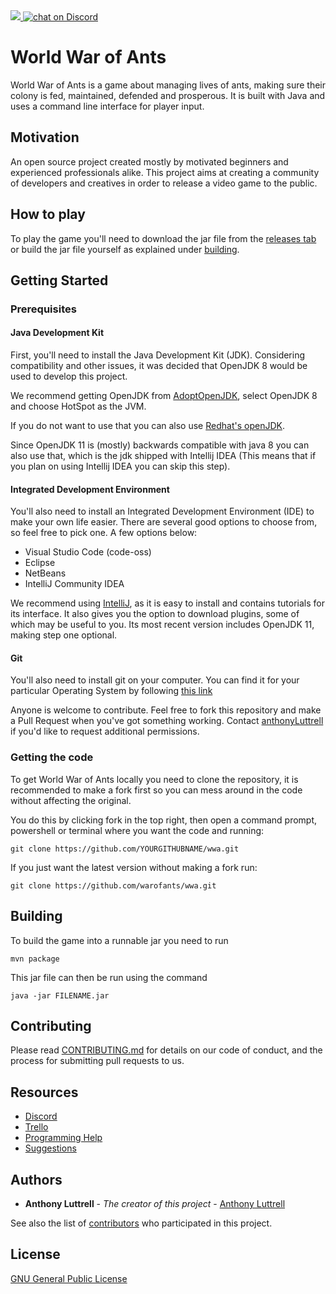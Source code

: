 <a href="https://github.com/badges/shields/graphs/contributors" alt="Contributors">
    <img src="https://img.shields.io/github/contributors/warofants/wwa" />
</a>

<a href="https://discord.gg/HjJCwm5">
    <img src="https://img.shields.io/discord/610183667905462306?logo=discord" alt="chat on Discord">
</a>

# World War of Ants

World War of Ants is a game about managing lives of ants, making sure their colony is fed, maintained, defended and prosperous. It is built with Java and uses a command line interface for player input.

## Motivation

An open source project created mostly by motivated beginners and experienced professionals alike. This project aims at creating a community of developers and creatives in order to release a video game to the public.

## How to play

To play the game you'll need to download the jar file from the [releases tab](https://github.com/warofants/wwa/releases) or build the jar file yourself as explained under [building](#Building).

## Getting Started

### Prerequisites

#### Java Development Kit

First, you'll need to install the Java Development Kit (JDK). Considering compatibility and other issues, it was decided that OpenJDK 8 would be used to develop this project.

We recommend getting OpenJDK from [AdoptOpenJDK](https://adoptopenjdk.net/), select OpenJDK 8 and choose HotSpot as the JVM.

If you do not want to use that you can also use [Redhat's openJDK](https://developers.redhat.com/products/openjdk/download).

Since OpenJDK 11 is (mostly) backwards compatible with java 8 you can also use that, which is the jdk shipped with Intellij IDEA (This means that if you plan on using Intellij IDEA you can skip this step).

#### Integrated Development Environment
 
 You'll also need to install an Integrated Development Environment (IDE) to make your own life easier. There are several good options to choose from, so feel free to pick one. A few options below:
 
 + Visual Studio Code (code-oss)
 + Eclipse
 + NetBeans
 + IntelliJ Community IDEA
 
 We recommend using [IntelliJ](https://www.jetbrains.com/idea/), as it is easy to install and contains tutorials for its interface. It also gives you the option to download plugins, some of which may be useful to you. Its most recent version includes OpenJDK 11, making step one optional.
 
 #### Git
 
 You'll also need to install git on your computer. You can find it for your particular Operating System by following [this link](https://git-scm.com/downloads)
 
 Anyone is welcome to contribute. Feel free to fork this repository and make a Pull Request when you've got something working. Contact [anthonyLuttrell](https://github.com/anthonyLuttrell) if you'd like to request additional permissions.
 
### Getting the code

To get World War of Ants locally you need to clone the repository, it is recommended to make a fork first so you can mess around in the code without affecting the original.

You do this by clicking fork in the top right, then open a command prompt, powershell or terminal where you want the code and running:
```
git clone https://github.com/YOURGITHUBNAME/wwa.git
```

If you just want the latest version without making a fork run:
```
git clone https://github.com/warofants/wwa.git
```

## Building

To build the game into a runnable jar you need to run
```
mvn package
```

This jar file can then be run using the command
```
java -jar FILENAME.jar
```

## Contributing

Please read [CONTRIBUTING.md](CONTRIBUTING.md) for details on our code of conduct, and the process for submitting pull requests to us.

## Resources
+ [Discord](https://discordapp.com/invite/NACP6WZ)
+ [Trello](https://trello.com/b/xDj6KfHq/world-war-of-ants)
+ [Programming Help](https://docs.google.com/document/d/1p5i64NT7B5y-CNH9MyeQT5jwRByZ2o8yJnSnykOSJNQ/edit)
+ [Suggestions](https://docs.google.com/document/d/1yr9REhs6ev9SFzBuuHrqM-ivjuUrOdPJwc0rheYKv28/edit)

## Authors

* **Anthony Luttrell** - *The creator of this project* - [Anthony Luttrell](https://github.com/anthonyLuttrell)

See also the list of [contributors](https://github.com/warofants/wwa/contributors) who participated in this project.

## License

[GNU General Public License](https://www.gnu.org/licenses/gpl-3.0.en.html)
